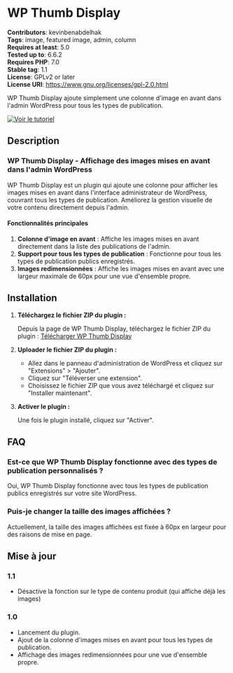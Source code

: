# WP Thumb Display

**Contributors**: kevinbenabdelhak  
**Tags**: image, featured image, admin, column  
**Requires at least**: 5.0  
**Tested up to**: 6.6.2  
**Requires PHP**: 7.0  
**Stable tag**: 1.1  
**License**: GPLv2 or later  
**License URI**: https://www.gnu.org/licenses/gpl-2.0.html  

WP Thumb Display ajoute simplement une colonne d'image en avant dans l'admin WordPress pour tous les types de publication.

[![Voir le tutoriel](https://img.youtube.com/vi/OBcPO_cqvJE/maxresdefault.jpg)](https://www.youtube.com/watch?v=OBcPO_cqvJE&ab_channel=KevinBenabdelhak)

## Description

### WP Thumb Display - Affichage des images mises en avant dans l'admin WordPress

WP Thumb Display est un plugin qui ajoute une colonne pour afficher les images mises en avant dans l'interface administrateur de WordPress, couvrant tous les types de publication. Améliorez la gestion visuelle de votre contenu directement depuis l'admin.

#### Fonctionnalités principales
1. **Colonne d'image en avant** : Affiche les images mises en avant directement dans la liste des publications de l'admin.
2. **Support pour tous les types de publication** : Fonctionne pour tous les types de publication publics enregistrés.
3. **Images redimensionnées** : Affiche les images mises en avant avec une largeur maximale de 60px pour une vue d'ensemble propre.

## Installation

1. **Téléchargez le fichier ZIP du plugin :**

   Depuis la page de WP Thumb Display, téléchargez le fichier ZIP du plugin : [Télécharger WP Thumb Display](https://kevin-benabdelhak.fr/plugins/wp-thumb-display/)

2. **Uploader le fichier ZIP du plugin :**

   - Allez dans le panneau d'administration de WordPress et cliquez sur "Extensions" > "Ajouter".
   - Cliquez sur "Téléverser une extension".
   - Choisissez le fichier ZIP que vous avez téléchargé et cliquez sur "Installer maintenant".

3. **Activer le plugin :**

   Une fois le plugin installé, cliquez sur "Activer".

## FAQ

### Est-ce que WP Thumb Display fonctionne avec des types de publication personnalisés ?

Oui, WP Thumb Display fonctionne avec tous les types de publication publics enregistrés sur votre site WordPress.

### Puis-je changer la taille des images affichées ?

Actuellement, la taille des images affichées est fixée à 60px en largeur pour des raisons de mise en page.

## Mise à jour

### 1.1
* Désactive la fonction sur le type de contenu produit (qui affiche déjà les images)

### 1.0

* Lancement du plugin.
* Ajout de la colonne d'images mises en avant pour tous les types de publication.
* Affichage des images redimensionnées pour une vue d'ensemble propre.
